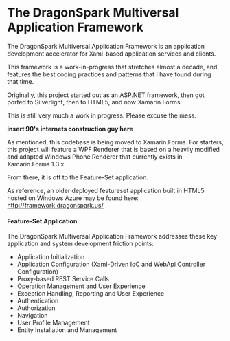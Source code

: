 The DragonSpark Multiversal Application Framework
=================================================

The DragonSpark Multiversal Application Framework is an application development accelerator for Xaml-based application services and clients.

This framework is a work-in-progress that stretches almost a decade, and features the best coding practices and patterns that I have found during that time.

Originally, this project started out as an ASP.NET framework, then got ported to Silverlight, then to HTML5, and now Xamarin.Forms.

This is still very much a work in progress.  Please excuse the mess. 

**insert 90's internets construction guy here**

As mentioned, this codebase is being moved to Xamarin.Forms.  For starters, this project will feature a WPF Renderer that is based on a heavily modified and adapted Windows Phone Renderer that currently exists in Xamarin.Forms 1.3.x.

From there, it is off to the Feature-Set application.

As reference, an older deployed featureset application built in HTML5 hosted on Windows Azure may be found here:
http://framework.dragonspark.us/

#### Feature-Set Application
The DragonSpark Multiversal Application Framework addresses these key application and system development friction points:
- Application Initialization
- Application Configuration (Xaml-Driven IoC and WebApi Controller Configuration)
- Proxy-based REST Service Calls
- Operation Management and User Experience
- Exception Handling, Reporting and User Experience
- Authentication
- Authorization
- Navigation
- User Profile Management
- Entity Installation and Management